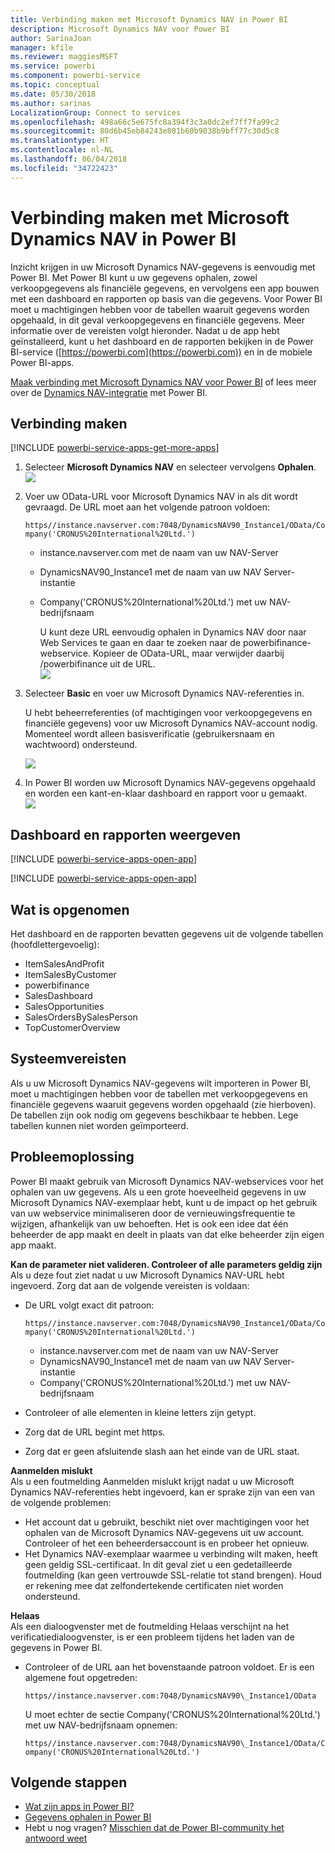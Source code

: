 ```yaml
---
title: Verbinding maken met Microsoft Dynamics NAV in Power BI
description: Microsoft Dynamics NAV voor Power BI
author: SarinaJoan
manager: kfile
ms.reviewer: maggiesMSFT
ms.service: powerbi
ms.component: powerbi-service
ms.topic: conceptual
ms.date: 05/30/2018
ms.author: sarinas
LocalizationGroup: Connect to services
ms.openlocfilehash: 498a66c5e675fc8a394f3c3a0dc2ef7ff7fa99c2
ms.sourcegitcommit: 80d6b45eb84243e801b60b9038b9bff77c30d5c8
ms.translationtype: HT
ms.contentlocale: nl-NL
ms.lasthandoff: 06/04/2018
ms.locfileid: "34722423"
---
```

# <a name="connect-to-microsoft-dynamics-nav-with-power-bi"></a>Verbinding maken met Microsoft Dynamics NAV in Power BI
Inzicht krijgen in uw Microsoft Dynamics NAV-gegevens is eenvoudig met Power BI. Met Power BI kunt u uw gegevens ophalen, zowel verkoopgegevens als financiële gegevens, en vervolgens een app bouwen met een dashboard en rapporten op basis van die gegevens. Voor Power BI moet u machtigingen hebben voor de tabellen waaruit gegevens worden opgehaald, in dit geval verkoopgegevens en financiële gegevens. Meer informatie over de vereisten volgt hieronder. Nadat u de app hebt geïnstalleerd, kunt u het dashboard en de rapporten bekijken in de Power BI-service ([https://powerbi.com](https://powerbi.com)) en in de mobiele Power BI-apps. 

[Maak verbinding met Microsoft Dynamics NAV voor Power BI](https://app.powerbi.com/getdata/services/microsoft-dynamics-nav) of lees meer over de [Dynamics NAV-integratie](https://powerbi.microsoft.com/integrations/microsoft-dynamics-nav) met Power BI.

## <a name="how-to-connect"></a>Verbinding maken
[!INCLUDE [powerbi-service-apps-get-more-apps](./includes/powerbi-service-apps-get-more-apps.md)]

1. Selecteer **Microsoft Dynamics NAV** en selecteer vervolgens **Ophalen**.  
   ![](media/service-connect-to-microsoft-dynamics-nav/mdnav.png)
2. Voer uw OData-URL voor Microsoft Dynamics NAV in als dit wordt gevraagd. De URL moet aan het volgende patroon voldoen:
   
    `https//instance.navserver.com:7048/DynamicsNAV90_Instance1/OData/Company('CRONUS%20International%20Ltd.')`
   
   * instance.navserver.com met de naam van uw NAV-Server
   * DynamicsNAV90\_Instance1 met de naam van uw NAV Server-instantie
   * Company('CRONUS%20International%20Ltd.') met uw NAV-bedrijfsnaam
     
     U kunt deze URL eenvoudig ophalen in Dynamics NAV door naar Web Services te gaan en daar te zoeken naar de powerbifinance-webservice. Kopieer de OData-URL, maar verwijder daarbij /powerbifinance uit de URL.  
     ![](media/service-connect-to-microsoft-dynamics-nav/param.png)
3. Selecteer **Basic** en voer uw Microsoft Dynamics NAV-referenties in.
   
    U hebt beheerreferenties (of machtigingen voor verkoopgegevens en financiële gegevens) voor uw Microsoft Dynamics NAV-account nodig.  Momenteel wordt alleen basisverificatie (gebruikersnaam en wachtwoord) ondersteund.
   
    ![](media/service-connect-to-microsoft-dynamics-nav/creds.png)
4. In Power BI worden uw Microsoft Dynamics NAV-gegevens opgehaald en worden een kant-en-klaar dashboard en rapport voor u gemaakt.   
   ![](media/service-connect-to-microsoft-dynamics-nav/dashboard.png)

## <a name="view-the-dashboard-and-reports"></a>Dashboard en rapporten weergeven
[!INCLUDE [powerbi-service-apps-open-app](./includes/powerbi-service-apps-open-app.md)]

[!INCLUDE [powerbi-service-apps-open-app](./includes/powerbi-service-apps-what-now.md)]

## <a name="whats-included"></a>Wat is opgenomen
Het dashboard en de rapporten bevatten gegevens uit de volgende tabellen (hoofdlettergevoelig):  

* ItemSalesAndProfit  
* ItemSalesByCustomer  
* powerbifinance  
* SalesDashboard  
* SalesOpportunities  
* SalesOrdersBySalesPerson  
* TopCustomerOverview  

## <a name="system-requirements"></a>Systeemvereisten
Als u uw Microsoft Dynamics NAV-gegevens wilt importeren in Power BI, moet u machtigingen hebben voor de tabellen met verkoopgegevens en financiële gegevens waaruit gegevens worden opgehaald (zie hierboven). De tabellen zijn ook nodig om gegevens beschikbaar te hebben. Lege tabellen kunnen niet worden geïmporteerd.

## <a name="troubleshooting"></a>Probleemoplossing
Power BI maakt gebruik van Microsoft Dynamics NAV-webservices voor het ophalen van uw gegevens. Als u een grote hoeveelheid gegevens in uw Microsoft Dynamics NAV-exemplaar hebt, kunt u de impact op het gebruik van uw webservice minimaliseren door de vernieuwingsfrequentie te wijzigen, afhankelijk van uw behoeften. Het is ook een idee dat één beheerder de app maakt en deelt in plaats van dat elke beheerder zijn eigen app maakt.

**Kan de parameter niet valideren. Controleer of alle parameters geldig zijn**  
Als u deze fout ziet nadat u uw Microsoft Dynamics NAV-URL hebt ingevoerd. Zorg dat aan de volgende vereisten is voldaan:

* De URL volgt exact dit patroon:
  
    `https//instance.navserver.com:7048/DynamicsNAV90_Instance1/OData/Company('CRONUS%20International%20Ltd.')`
  
  * instance.navserver.com met de naam van uw NAV-Server
  * DynamicsNAV90\_Instance1 met de naam van uw NAV Server-instantie
  * Company('CRONUS%20International%20Ltd.') met uw NAV-bedrijfsnaam
* Controleer of alle elementen in kleine letters zijn getypt.  
* Zorg dat de URL begint met https.  
* Zorg dat er geen afsluitende slash aan het einde van de URL staat.

**Aanmelden mislukt**  
Als u een foutmelding Aanmelden mislukt krijgt nadat u uw Microsoft Dynamics NAV-referenties hebt ingevoerd, kan er sprake zijn van een van de volgende problemen:

* Het account dat u gebruikt, beschikt niet over machtigingen voor het ophalen van de Microsoft Dynamics NAV-gegevens uit uw account. Controleer of het een beheerdersaccount is en probeer het opnieuw.
* Het Dynamics NAV-exemplaar waarmee u verbinding wilt maken, heeft geen geldig SSL-certificaat. In dit geval ziet u een gedetailleerde foutmelding (kan geen vertrouwde SSL-relatie tot stand brengen). Houd er rekening mee dat zelfondertekende certificaten niet worden ondersteund.

**Helaas**  
Als een dialoogvenster met de foutmelding Helaas verschijnt na het verificatiedialoogvenster, is er een probleem tijdens het laden van de gegevens in Power BI.

* Controleer of de URL aan het bovenstaande patroon voldoet. Er is een algemene fout opgetreden:
  
    `https//instance.navserver.com:7048/DynamicsNAV90\_Instance1/OData`
  
    U moet echter de sectie Company('CRONUS%20International%20Ltd.') met uw NAV-bedrijfsnaam opnemen:
  
    `https//instance.navserver.com:7048/DynamicsNAV90\_Instance1/OData/Company('CRONUS%20International%20Ltd.')`

## <a name="next-steps"></a>Volgende stappen
* [Wat zijn apps in Power BI?](service-install-use-apps.md)
* [Gegevens ophalen in Power BI](service-get-data.md)
* Hebt u nog vragen? [Misschien dat de Power BI-community het antwoord weet](http://community.powerbi.com/)

